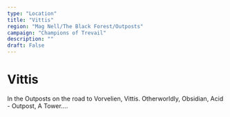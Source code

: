 ```yaml
---
type: "Location"
title: "Vittis"
region: "Mag Nell/The Black Forest/Outposts"
campaign: "Champions of Trevail"
description: ""
draft: False
---
```


# Vittis

In the Outposts on the road to Vorvelien, Vittis.
Otherworldly, Obsidian, Acid - Outpost, A Tower....